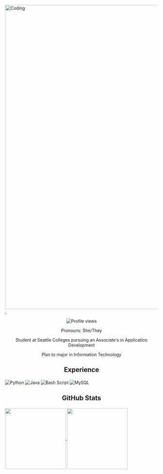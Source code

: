 <img align="center" alt="Coding" width="1000" src="https://media1.giphy.com/media/v1.Y2lkPTc5MGI3NjExNXJhMTgwM2xnd3RkOHp4ZGFqbDdwM280cDVoeDEzMGNtamNnZW50cyZlcD12MV9pbnRlcm5hbF9naWZfYnlfaWQmY3Q9Zw/IuVFGSQZTd6TK/giphy.gif">,
<p align="center">
<img src="https://komarev.com/ghpvc/?username=LynA2Be&color=blue" alt="Profile views">
  
<p align="center"> Pronouns: She/They
<p align="center"> Student at Seattle Colleges pursuing an Associate's in Application Development
<p align="center"> Plan to major in Information Technology 

## <p align="center"> Experience 
![Python](https://img.shields.io/badge/python-3670A0?style=for-the-badge&logo=python&logoColor=ffdd54")
![Java](https://img.shields.io/badge/java-%23ED8B00.svg?style=for-the-badge&logo=openjdk&logoColor=white)
![Bash Script](https://img.shields.io/badge/bash_script-%23121011.svg?style=for-the-badge&logo=gnu-bash&logoColor=white)
![MySQL](https://img.shields.io/badge/mysql-4479A1.svg?style=for-the-badge&logo=mysql&logoColor=white)

## <p align="center"> GitHub Stats
<a href="https://github.com/anuraghazra/github-readme-stats">
  <img img height=200 align="center" src= https://github-readme-stats.vercel.app/api?username=LynA2B&show_icons=true&theme=tokyonight>
</a>
<a href="https://github.com/anuraghazra/convoychat">
  <img height=200 align="center" src= https://github-readme-stats.vercel.app/api/top-langs/?username=LynA2B&layout=donut&show_icons=true&theme=tokyonight>
</a>
